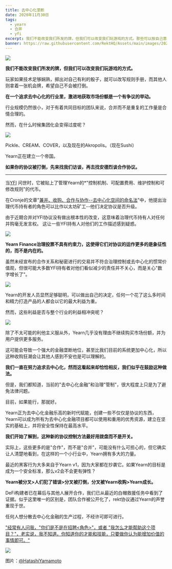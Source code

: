 ```yaml
---
title: 去中心化垄断
date: 2020年11月30日
tags:
  - yearn
  - 合并
  - yfi
excerpt: 我们不能改变我们所发的牌，但我们可以改变我们玩游戏的方式。那些可以按自己意愿摇骰子的牌技高超的玩家能够重写规则，而其他人拿到一张机会牌并祈祷别出事。
banner: https://raw.githubusercontent.com/RektHQ/Assets/main/images/2020/11/header-1.jpg
---
```


![](https://raw.githubusercontent.com/RektHQ/Assets/main/images/2020/11/header-1.jpg)

**我们不能改变我们所发的牌，但我们可以改变我们玩游戏的方式。**

玩家如果技术足够娴熟，掷出对自己有利的骰子，就可以改写规则手册，而其他人则拿着一张机会牌，希望自己不会被打倒。

**在一个追求去中心化的行业里，激进地获取市场份额是一个有争议的举动。**

行业规模仍然很小，对于有着共同目标的团队来说，合并而不是重复的工作量是合情合理的。

然而，在什么时候集团化会变得过度呢？

![](https://lh6.googleusercontent.com/ZUOulNiXEuI-pKGsUCBU0FVFzDXPcEvYSRUzgQ_51cQZO8AfyqqyKjECwSqGtQyeUBBQHqna07mqaBOprODmtP6EneCODrcqecFzgounlUpBI2apdk2OmXUedsLBOK88NsH0_QcG)

Pickle、CREAM、COVER，以及现在的Akropolis。（现在Sushi）

Yearn正在建立一个帝国。

**如果你的协议被打倒，先来找我们访谈，再去找安德烈谈合作协议。**
________________________________________
当[YFI](https://medium.com/iearn/yfi-df84573db81) 问世时，它被贴上了管理Yearn的*"控制机制、可配置费用、维护控制和可修改规则"的代币。

在Cronje的文章"[兼并、收购、合作与协作--去中心化空间的命名法](https://andrecronje.medium.com/merger-acquisition-partnership-collaboration-nomenclature-in-the-decentralized-space-ca24370d6f27)"中，他提出治理代币持有者的角色可以比作以太坊矿工--他们决定协议是否升级。

由于近期合并对YFI协议没有做出根本性的改变，这意味着治理代币持有人对任何并购毫无发言权。
这让一些YFI持有人对他们的工作描述感到疑惑。

![](https://lh5.googleusercontent.com/vSoh2WFFkPYvryg7g_GEfLg8W5bYSpXdIpCqRPzbzWcicbpW_szsw-_CUFwK8cxhtrxVm-8hG3fRICK3ZNTJnP-2hoHim9pfl6sMqGjGqA6kMCGJ1PdFA911iqUncVjtN1Znbi0Q)

**Yearn Finance治理投票不具有约束力，这使得它们对协议的运作更多的是象征性的，而不是内在的。**

虽然未经宣布的合作关系和秘密进行的交易并不符合治理控制或去中心化的惯常价值观，但很可能大多数YFI持有者对他们看似减少的责任并不关心，而是关心"数字增长了"。 

![](https://lh6.googleusercontent.com/9l8edyDa4dWPzASRV8bQrhQdYBtYLMZ9em7URBPzWqGnMrCwq8cyz60aYa_gnPqlh5R45TKNMAUFZL8xLxsbePUTA9wO9JupFXV0qdNAUqCjOz5-5pMsx68gz-GNq0U6QIpqIZsw)

Yearn的开发人员显然足够聪明，可以做出自己的决定，任何一个花了这么多时间和精力打造产品的人都会以它的最大利益为重。

然而，这些利益是否与整个行业的利益相冲突呢？

![](https://lh4.googleusercontent.com/nWBmS7tnCZp5Gf1wnHBpMPs3L74BsZdWvv8VqQkBHUbmMe0PGTFirdfCdPKCa5TMwtL1SrkMlXMgywkCzaCmPBi3IX-SLDSP-rDLtg8RrLC2WgCNDBqCpyXsTVvEzuQbT1mvXTxr)

除了不太可能的利他主义服从外，Yearn几乎没有理由不继续购买市场份额，并为用户提供更多服务。

这可能会导致一个强大的金融垄断地位，甚至比我们目前的系统更加中心化，所以这种收购狂潮会让其他人感到不安也是可以理解的。

**我们一直在努力追求去中心化，然而这看起来却恰恰相反，我们似乎在鼓励这种做法。**

但是，我们都知道，当前的"去中心化金融"和治理"管制"，很大程度上只是为了避免法律问题。

目前，如果能行，那就好。

Yearn正为去中心化金融乐高的新时代赋能，创建一些不仅仅是协议的东西，Yearn可以成为所有为去中心化金融项目都可以使用和重用的优秀资源，建立在坚实的基础上，并将安全性保持在最高水平。

**我们开始了解到，这种新的协议控制方法最好用拨盘而不是开关。**

实际上，这些更多的是"合作"，而不是"合并"，可能没有什么可担心的，但它确实让人清楚地看到，在这样的一个小行业中，Yearn拥有多大的力量。

最近的黑客行为大多来自于Yearn v1，因为大家都在抄袭它。如果Yearn的目标是成为一个安全标准，那么v2会不会更有弹性？

**Yearn被分叉>人们犯了错误>分叉被打倒，分叉被Yearn收购>Yearn成长。**

DeFi构建者已在幕后与其他人展开合作，我们已从最近的白帽救援任务中看到了证据。似乎这里唯一的区别是，团队合作被公开化了，rekt协议通过Yearn的声誉重现于世。

任何人想分散去中心化金融的生产过程，不经许可即可进行。

 ["经常有人问我，"你们是不是在招聘<角色>"，或者 "我怎么才能帮助这个项目？"，老实说，我不知道。你知道你的才能和技能，只要做你认为能增加价值的事情即可。"](https://twitter.com/AndreCronjeTech/status/1333416313734225922?s=20)
 
 ![](https://lh4.googleusercontent.com/i8jfGCFWuBT_yvP7GxMSK-azmFu709i6qfUQEZsSc-tilv79BUcLlMhzar6swKV3B0ovVdPiqxBA1G5Ezd1ONojo4of3qVNjMBMzcFNqLlSp0uO72EEo2JPXBq8o0fJyQdvWEX4D)
 
图片：[@HatashiYamamoto](https://twitter.com/HatashiYamatomo)
